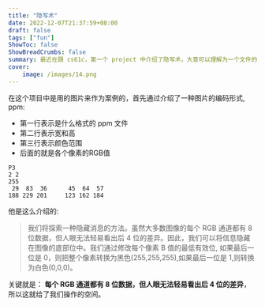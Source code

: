 ```yaml
---
title: "隐写术"
date: 2022-12-07T21:37:59+08:00
draft: false
tags: ["fun"]
ShowToc: false
ShowBreadCrumbs: false
summary: 最近在跟 cs61c，第一个 project 中介绍了隐写术，大意可以理解为一个文件的内容是`123`,在经过特定的编码转换后成了`456`。
cover:
    image: /images/14.png
---
```


在这个项目中是用的图片来作为案例的，首先通过介绍了一种图片的编码形式, ppm:
- 第一行表示是什么格式的 ppm 文件
- 第二行表示宽和高
- 第三行表示颜色范围
- 后面的就是各个像素的RGB值

```ppm
P3
2 2
255
 29  83  36      45  64  57   
188 229 201     123 162 184   

```

他是这么介绍的:

> 我们将探索一种隐藏消息的方法。虽然大多数图像的每个 RGB 通道都有 8 位数据，但人眼无法轻易看出后 4 位的差异。因此，我们可以将信息隐藏在图像的底部位中。我们通过修改每个像素 B 值的最低有效位, 如果最后一位是 0，则把整个像素转换为黑色(255,255,255),如果最后一位是 1,则转换为白色(0,0,0)。

关键就是： **每个 RGB 通道都有 8 位数据，但人眼无法轻易看出后 4 位的差异**，所以这就给了我们操作的空间。